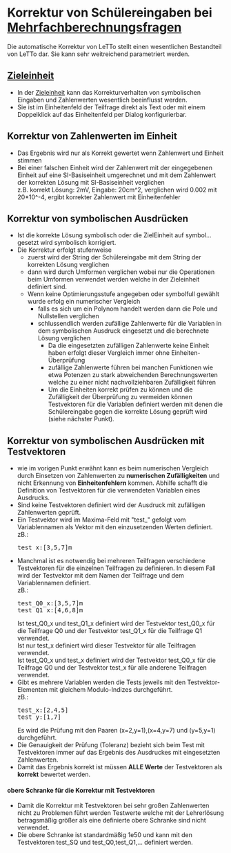 # Korrektur von Schülereingaben bei [Mehrfachberechnungsfragen](../BeispielsammlungEditieren/index.md#mehrfachberechnungsfrage) 

Die automatische Korrektur von LeTTo stellt einen wesentlichen Bestandteil von LeTTo dar. 
Sie kann sehr weitreichend parametriert werden. 

## [Zieleinheit](../ZielEinheit/index.md)
* In der [Zieleinheit](../ZielEinheit/index.md) kann das Korrekturverhalten von symbolischen Eingaben und Zahlenwerten wesentlich beeinflusst werden.
* Sie ist im Einheitenfeld der Teilfrage direkt als Text oder mit einem Doppelklick auf das Einheitenfeld per Dialog konfigurierbar.

## Korrektur von Zahlenwerten im Einheit
* Das Ergebnis wird nur als Korrekt gewertet wenn Zahlenwert und Einheit stimmen
* Bei einer falschen Einheit wird der Zahlenwert mit der eingegebenen Einheit auf eine SI-Basiseinheit umgerechnet und mit 
  dem Zahlenwert der korrekten Lösung mit SI-Basiseinheit verglichen<br>
  z.B. korrekt Lösung: 2mV, Eingabe: 20cm^2, verglichen wird 0.002 mit 20*10^-4, ergibt korrekter Zahlenwert mit Einheitenfehler

## Korrektur von symbolischen Ausdrücken
* Ist die korrekte Lösung symbolisch oder die ZielEinheit auf symbol... gesetzt wird symbolisch korrigiert.
* Die Korrektur erfolgt stufenweise
  * zuerst wird der String der Schülereingabe mit dem String der korrekten Lösung verglichen 
  * dann wird durch Umformen verglichen wobei nur die Operationen beim Umformen verwendet werden welche in der Zieleinheit definiert sind.
  * Wenn keine Optimierungsstufe angegeben oder symbolfull gewählt wurde erfolg ein numerischer Vergleich
    * falls es sich um ein Polynom handelt werden dann die Pole und Nullstellen verglichen
    * schlussendlich werden zufällige Zahlenwerte für die Variablen in dem symbolischen Ausdruck eingesetzt und die berechnete Lösung verglichen
      * Da die eingesetzten zufälligen Zahlenwerte keine Einheit haben erfolgt dieser Vergleich immer ohne Einheiten-Überprüfung
      * zufällige Zahlenwerte führen bei manchen Funktionen wie etwa Potenzen zu stark abweichenden Berechnungswerten 
        welche zu einer nicht nachvollziehbaren Zufälligkeit führen
      * Um die Einheiten korrekt prüfen zu können und die Zufälligkeit der Überprüfung zu vermeiden können Testvektoren 
        für die Variablen definiert werden mit denen die Schülereingabe gegen die korrekte Lösung geprüft wird (siehe nächster Punkt).

## Korrektur von symbolischen Ausdrücken mit Testvektoren
* wie im vorigen Punkt erwähnt kann es beim numerischen Vergleich durch Einsetzen von Zahlenwerten 
  zu **numerischen Zufälligkeiten** und nicht Erkennung von **Einheitenfehlern** kommen. Abhilfe schafft die
  Definition von Testvektoren für die verwendeten Variablen eines Ausdrucks.
* Sind keine Testvektoren definiert wird der Ausdruck mit zufälligen Zahlenwerten geprüft.
* Ein Testvektor wird im Maxima-Feld mit "test_" gefolgt vom Variablennamen als Vektor mit den einzusetzenden Werten definiert.<br>
  zB.: 
  <pre>test_x:[3,5,7]m
  </pre>
* Manchmal ist es notwendig bei mehreren Teilfragen verschiedene Testvektoren für die einzelnen Teilfragen zu definieren.
  In diesem Fall wird der Testvektor mit dem Namen der Teilfrage und dem Variablennamen definiert.<br>
  zB.: 
  <pre>test_Q0_x:[3,5,7]m
  test_Q1_x:[4,6,8]m
  </pre>
  Ist test_Q0_x und test_Q1_x definiert wird der Testvektor test_Q0_x für die Teilfrage Q0 und der Testvektor test_Q1_x für die Teilfrage Q1 verwendet.<br>
  Ist nur test_x definiert wird dieser Testvektor für alle Teilfragen verwendet.<br>
  Ist test_Q0_x und test_x definiert wird der Testvektor test_Q0_x für die Teilfrage Q0 und der Testvektor test_x für alle anderene Teilfragen verwendet.<br>
* Gibt es mehrere Variablen werden die Tests jeweils mit den Testvektor-Elementen mit gleichem Modulo-Indizes durchgeführt.<br>
  zB.: 
  <pre>test_x:[2,4,5]
  test_y:[1,7]
  </pre>
  Es wird die Prüfung mit den Paaren (x=2,y=1),(x=4,y=7) und (y=5,y=1) durchgeführt.
* Die Genauigkeit der Prüfung (Toleranz) bezieht sich beim Test mit Testvektoren immer auf das Ergebnis des Ausdruckes mit eingesetzten Zahlenwerten.
* Damit das Ergebnis korrekt ist müssen **ALLE Werte** der Testvektoren als **korrekt** bewertet werden.

#### obere Schranke für die Korrektur mit Testvektoren
* Damit die Korrektur mit Testvektoren bei sehr großen Zahlenwerten nicht zu Problemen führt werden Testwerte welche mit der Lehrerlösung 
  betragsmäßig größer als eine definierte obere Schranke sind nicht verwendet.
* Die obere Schranke ist standardmäßig 1e50 und kann mit den Testvektoren test_SQ und test_Q0,test_Q1,... definiert werden.

